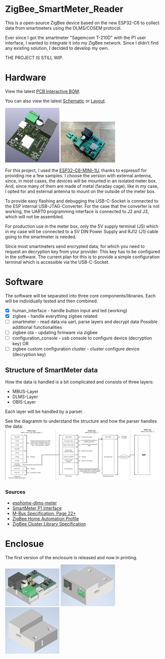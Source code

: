 # ZigBee_SmartMeter_Reader
This is a open-source ZigBee device based on the new ESP32-C6 to collect data from smartmeters using the DLMS/COSEM protocol.

Ever since I got the smartmeter "Sagemcom T-210D" with the P1 user interface, I wanted to integrate it into my ZigBee network.
Since I didn't find any existing solution, I decided to develop my own.

THE PROJECT IS STILL WIP.

# Hardware
View the latest [PCB Interactive BOM](https://htmlpreview.github.io/?https://github.com/Tropaion/ZigBee_SmartMeter_Reader/blob/main/hardware/bom/ibom.html).

You can also view the latest [Schematic](https://kicanvas.org/?github=https%3A%2F%2Fgithub.com%2FTropaion%2FZigBee_SmartMeter_Reader%2Fblob%2Fmain%2Fhardware%2Fexternal_antenna%2FZBSmartMeter.kicad_sch) or [Layout](https://kicanvas.org/?github=https%3A%2F%2Fgithub.com%2FTropaion%2FZigBee_SmartMeter_Reader%2Fblob%2Fmain%2Fhardware%2Fexternal_antenna%2FZBSmartMeter.kicad_pcb).

<img src="https://github.com/Tropaion/ZigBee_SmartMeter_Reader/blob/main/images/pcb.png?raw=true" width="35%" />
<img src="https://github.com/Tropaion/ZigBee_SmartMeter_Reader/blob/main/images/pcb_real.jpg?raw=true" width="35%" />

For this project, I used the [ESP32-C6-MINI-1U](https://www.espressif.com/sites/default/files/documentation/esp32-mini-1_datasheet_en.pdf), thanks to espressif for providing me a few samples.
I choose the version with external antenna, since, in most cases, the devices will be mounted in an isolated meter box. And, since many of them are made of metal (faraday cage), like in my case, 
I opted for and external antenna to mount on the outside of the meter box.

To provide easy flashing and debugging the USB-C-Socket is connected to the ESP internal USB-JTAG-Converter.
For the case that the converter is not working, the UART0 programming interface is connected to J2 and J3, which will not be assembled.

For production use in the meter box, only the 5V supply terminal (J5) which in my case will be connected to a 5V DIN Power Supply and RJ12 (J1) cable going to the smartmeter is needed.

Since most smartmeters send encrypted data, for which you need to request an decryption key from your provider.
This key has to be configured in the software. The current plan for this is to provide a simple configuration terminal which is accessible via the USB-C-Socket.

# Software
The software will be separated into three core components/libraries.
Each will be individually tested and then combined.
- [x] human_interface - handle button input and led (working)
- [x] zigbee - handle everything zigbee related
- [ ] smartmeter - read data via uart, parse layers and decrypt data
Possible additional functionalities
- [ ] zigbee ota - updating firmware via zigbee
- [ ] configuration_console - usb console to configure device (decryption key)
OR
- [ ] zigbee custom configuration cluster - cluster configure device (decryption key)

## Structure of SmartMeter data
How the data is handled is a bit complicated and consists of three layers:
- MBUS-Layer
- DLMS-Layer
- OBIS-Layer

Each layer will be handled by a parser.

See the diagramm to understand the structure and how the parser handles the data:
<img src="https://github.com/Tropaion/ZigBee_SmartMeter_Reader/blob/main/images/smartmeter_data.jpg?raw=true" />

### Sources
 * [esphome-dlms-meter](https://github.com/DomiStyle/esphome-dlms-meter)
 * [SmartMeter P1 Interface](https://www.netz-noe.at/Download-(1)/Smart-Meter/218_9_SmartMeter_Kundenschnittstelle_lektoriert_14.aspx)
 * [M-Bus Specification, Page 22+](https://m-bus.com/assets/downloads/MBDOC48.PDF)
 * [ZigBee Home Automation Profile](https://community.nxp.com/pwmxy87654/attachments/pwmxy87654/wireless-connectivity/698/1/075367r03ZB_AFG-Home_Automation_Profile_for_Public_Download.pdf)
 * [ZigBee Cluster Library Specification](https://zigbeealliance.org/wp-content/uploads/2019/12/07-5123-06-zigbee-cluster-library-specification.pdf)

# Enclosue
The first version of the enclosure is released and now in printing.

<img src="https://github.com/Tropaion/ZigBee_SmartMeter_Reader/blob/main/images/Enclosure_1.png?raw=true" width="35%" />
<img src="https://github.com/Tropaion/ZigBee_SmartMeter_Reader/blob/main/images/Enclosure_2.png?raw=true" width="35%" />
<img src="https://github.com/Tropaion/ZigBee_SmartMeter_Reader/blob/main/images/Enclosure_3.png?raw=true" width="35%" />
